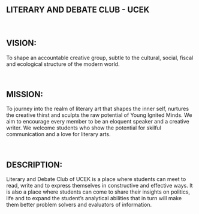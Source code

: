 <div align="left" class="contentDiv">
<h2>LITERARY AND DEBATE CLUB -  UCEK </h2>
<br/><h2>VISION: </h2>
<p>To shape an accountable creative group, subtle to the cultural, social, fiscal and ecological structure of the modern world. </p>
<br/><h2>MISSION: </h2>
<p>To journey into the realm of literary art that shapes the inner self, nurtures the creative thirst and sculpts the raw potential of Young Ignited Minds. We aim to encourage every member to be an eloquent speaker and a creative writer. We welcome students who show the potential for skilful communication and a love for literary arts. </p>
<br/><h2>DESCRIPTION: </h2>
<p>Literary and Debate Club of UCEK is a place where students can meet to read, write and to express themselves in constructive and effective ways. It is also a place where students can come to share their insights on politics, life and to expand the student’s analytical abilities that in turn will make them better problem solvers and evaluators of information. </p>
</div>
